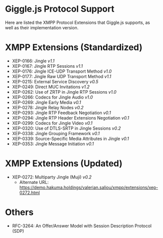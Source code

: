 Giggle.js Protocol Support
===============================

Here are listed the XMPP Protocol Extensions that Giggle.js supports, as well as their implementation version.


# XMPP Extensions (Standardized)

 * XEP-0166: Jingle *v1.1*
 * XEP-0167: Jingle RTP Sessions *v1.1*
 * XEP-0176: Jingle ICE-UDP Transport Method *v1.0*
 * XEP-0177: Jingle Raw UDP Transport Method *v1.1*
 * XEP-0215: External Service Discovery *v0.5*
 * XEP-0249: Direct MUC Invitations *v1.2*
 * XEP-0262: Use of ZRTP in Jingle RTP Sessions *v1.0*
 * XEP-0266: Codecs for Jingle Audio *v1.0*
 * XEP-0269: Jingle Early Media *v0.1*
 * XEP-0278: Jingle Relay Nodes *v0.2*
 * XEP-0293: Jingle RTP Feedback Negotiation *v0.1*
 * XEP-0294: Jingle RTP Header Extensions Negotiation *v0.1*
 * XEP-0299: Codecs for Jingle Video *v0.1*
 * XEP-0320: Use of DTLS-SRTP in Jingle Sessions *v0.2*
 * XEP-0338: Jingle Grouping Framework *v0.1*
 * XEP-0339: Source-Specific Media Attributes in Jingle *v0.1*
 * XEP-0353: Jingle Message Initiation *v0.1*


# XMPP Extensions (Updated)

 * XEP-0272: Multiparty Jingle (Muji) *v0.2*
   * Alternate URL: https://demo.hakuma.holdings/valerian.saliou/xmpp/extensions/xep-0272.html


# Others

 * RFC-3264: An Offer/Answer Model with Session Description Protocol (SDP)
